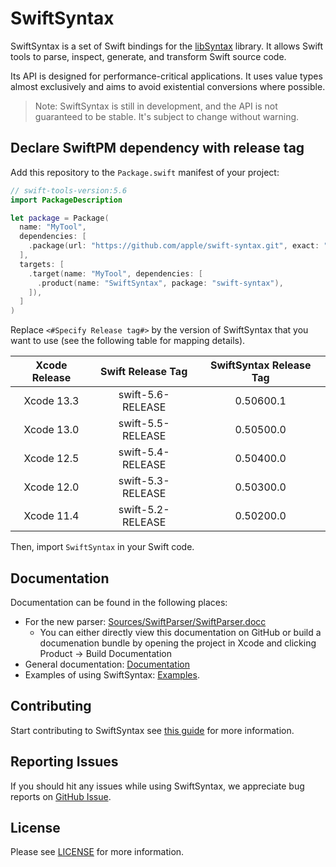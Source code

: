 # SwiftSyntax

SwiftSyntax is a set of Swift bindings for the
[libSyntax](https://github.com/apple/swift/tree/main/lib/Syntax) library. It
allows Swift tools to parse, inspect, generate, and transform Swift source
code.

Its API is designed for performance-critical applications. It uses value types almost exclusively and aims to avoid existential conversions where possible.

> Note: SwiftSyntax is still in development, and the API is not guaranteed to
> be stable. It's subject to change without warning.

## Declare SwiftPM dependency with release tag

Add this repository to the `Package.swift` manifest of your project:

```swift
// swift-tools-version:5.6
import PackageDescription

let package = Package(
  name: "MyTool",
  dependencies: [
    .package(url: "https://github.com/apple/swift-syntax.git", exact: "<#Specify Release tag#>"),
  ],
  targets: [
    .target(name: "MyTool", dependencies: [
      .product(name: "SwiftSyntax", package: "swift-syntax"),
    ]),
  ]
)
```

Replace `<#Specify Release tag#>` by the version of SwiftSyntax that you want to use (see the following table for mapping details).

| Xcode Release | Swift Release Tag | SwiftSyntax Release Tag  |
|:-------------------:|:-------------------:|:-------------------------:|
| Xcode 13.3   | swift-5.6-RELEASE   | 0.50600.1 |
| Xcode 13.0   | swift-5.5-RELEASE   | 0.50500.0 |
| Xcode 12.5   | swift-5.4-RELEASE   | 0.50400.0 |
| Xcode 12.0   | swift-5.3-RELEASE   | 0.50300.0 |
| Xcode 11.4   | swift-5.2-RELEASE   | 0.50200.0 |

Then, import `SwiftSyntax` in your Swift code.

## Documentation

Documentation can be found in the following places:
- For the new parser: [Sources/SwiftParser/SwiftParser.docc](Sources/SwiftParser/SwiftParser.docc) 
  - You can either directly view this documentation on GitHub or build a documenation bundle by opening the project in Xcode and clicking Product -> Build Documentation
- General documentation: [Documentation](Documentation) 
- Examples of using SwiftSyntax: [Examples](Examples).

## Contributing

Start contributing to SwiftSyntax see [this guide](CONTRIBUTING.md) for more information.

## Reporting Issues

If you should hit any issues while using SwiftSyntax, we appreciate bug reports on [GitHub Issue](https://github.com/apple/swift-syntax/issues).

## License

 Please see [LICENSE](LICENSE.txt) for more information.
